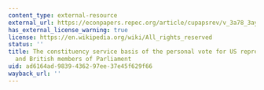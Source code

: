 ```yaml
---
content_type: external-resource
external_url: https://econpapers.repec.org/article/cupapsrev/v_3a78_3ay_3a1984_3ai_3a01_3ap_3a110-125_5f25.htm
has_external_license_warning: true
license: https://en.wikipedia.org/wiki/All_rights_reserved
status: ''
title: The constituency service basis of the personal vote for US representatives
  and British members of Parliament
uid: ad6164ad-9839-4362-97ee-37e45f629f66
wayback_url: ''
---
```

